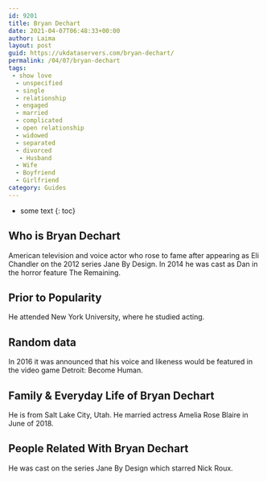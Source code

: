 ```yaml
---
id: 9201
title: Bryan Dechart
date: 2021-04-07T06:48:33+00:00
author: Laima
layout: post
guid: https://ukdataservers.com/bryan-dechart/
permalink: /04/07/bryan-dechart
tags:
 - show love
  - unspecified
  - single
  - relationship
  - engaged
  - married
  - complicated
  - open relationship
  - widowed
  - separated
  - divorced
   - Husband
  - Wife
  - Boyfriend
  - Girlfriend
category: Guides
---
```


* some text
{: toc}


## Who is Bryan Dechart
                  
                  
                  
American television and voice actor who rose to fame after appearing as Eli Chandler on the 2012 series Jane By Design. In 2014 he was cast as Dan in the horror feature The Remaining. 
                  
              
            
              
            
                
                
                
## Prior to Popularity
                  
                  
                  
He attended New York University, where he studied acting. 
                  
              
            
              
            
                
                
                
## Random data
                  
                  
                  
In 2016 it was announced that his voice and likeness would be featured in the video game Detroit: Become Human. 
                  
              
            
              
            
                
                
                
## Family & Everyday Life of Bryan Dechart
                  
                  
                  
He is from Salt Lake City, Utah. He married actress Amelia Rose Blaire in June of 2018.
                  
              
            
              
            
                
                
                
## People Related With Bryan Dechart
                  
                  
                  
He was cast on the series Jane By Design which starred Nick Roux.  
                  
              
            
              
            
                
              
            
              
              
            
            
              
            
          
          
          